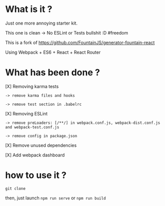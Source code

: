 # What is it ?

Just one more annoying starter kit.

This one is clean -> No ESLint or Tests bullshit :D #freedom


This is a fork of https://github.com/FountainJS/generator-fountain-react

Using Webpack + ES6 + React + React Router

# What has been done ?

[X] Removing karma tests

    -> remove karma files and hooks

    -> remove test section in .babelrc

[X] Removing ESLint

    -> remove preLoaders: [/**/] in webpack.conf.js, webpack-dist.conf.js and webpack-test.conf.js

    -> remove config in package.json

[X] Remove unused dependencies

[X] Add webpack dashboard

# how to use it ?

`git clone`

then, just launch `npm run serve` or `npm run build`
